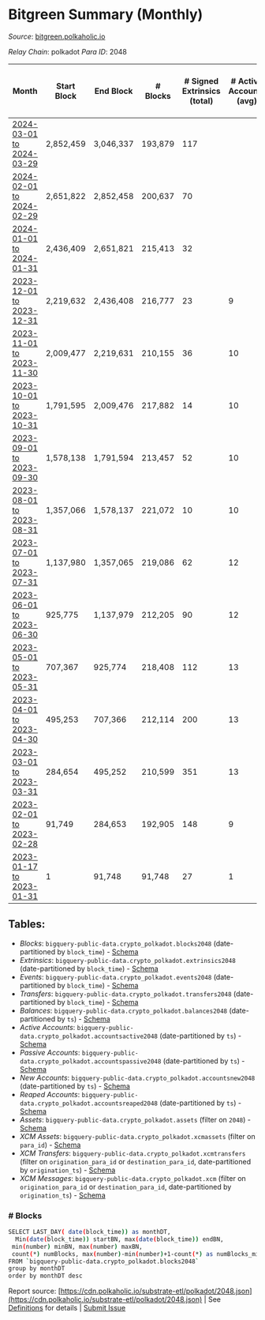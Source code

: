 # Bitgreen Summary (Monthly)

_Source_: [bitgreen.polkaholic.io](https://bitgreen.polkaholic.io)

*Relay Chain*: polkadot
*Para ID*: 2048



| Month | Start Block | End Block | # Blocks | # Signed Extrinsics (total) | # Active Accounts (avg) | # Addresses with Balances (max) | Issues |
| ----- | ----------- | --------- | -------- | --------------------------- | ----------------------- | ------------------------------- | ------ |
| [2024-03-01 to 2024-03-29](/polkadot/2048-bitgreen/2024-03-31.md) | 2,852,459 | 3,046,337 | 193,879 | 117 |  | 1,568 | -   |   
| [2024-02-01 to 2024-02-29](/polkadot/2048-bitgreen/2024-02-29.md) | 2,651,822 | 2,852,458 | 200,637 | 70 |  | 1,528 | -   |   
| [2024-01-01 to 2024-01-31](/polkadot/2048-bitgreen/2024-01-31.md) | 2,436,409 | 2,651,821 | 215,413 | 32 |  | 1,528 | -   |   
| [2023-12-01 to 2023-12-31](/polkadot/2048-bitgreen/2023-12-31.md) | 2,219,632 | 2,436,408 | 216,777 | 23 | 9 | 1,463 | -   |   
| [2023-11-01 to 2023-11-30](/polkadot/2048-bitgreen/2023-11-30.md) | 2,009,477 | 2,219,631 | 210,155 | 36 | 10 | 1,347 | -   |   
| [2023-10-01 to 2023-10-31](/polkadot/2048-bitgreen/2023-10-31.md) | 1,791,595 | 2,009,476 | 217,882 | 14 | 10 | 1,346 | -   |   
| [2023-09-01 to 2023-09-30](/polkadot/2048-bitgreen/2023-09-30.md) | 1,578,138 | 1,791,594 | 213,457 | 52 | 10 | 1,326 | -   |   
| [2023-08-01 to 2023-08-31](/polkadot/2048-bitgreen/2023-08-31.md) | 1,357,066 | 1,578,137 | 221,072 | 10 | 10 | 1,320 | -   |   
| [2023-07-01 to 2023-07-31](/polkadot/2048-bitgreen/2023-07-31.md) | 1,137,980 | 1,357,065 | 219,086 | 62 | 12 | 1,320 | -   |   
| [2023-06-01 to 2023-06-30](/polkadot/2048-bitgreen/2023-06-30.md) | 925,775 | 1,137,979 | 212,205 | 90 | 12 | 1,290 | -   |   
| [2023-05-01 to 2023-05-31](/polkadot/2048-bitgreen/2023-05-31.md) | 707,367 | 925,774 | 218,408 | 112 | 13 | 1,267 | -   |   
| [2023-04-01 to 2023-04-30](/polkadot/2048-bitgreen/2023-04-30.md) | 495,253 | 707,366 | 212,114 | 200 | 13 | 1,224 | -   |   
| [2023-03-01 to 2023-03-31](/polkadot/2048-bitgreen/2023-03-31.md) | 284,654 | 495,252 | 210,599 | 351 | 13 | 1,019 | -   |   
| [2023-02-01 to 2023-02-28](/polkadot/2048-bitgreen/2023-02-28.md) | 91,749 | 284,653 | 192,905 | 148 | 9 | 782 | -   |   
| [2023-01-17 to 2023-01-31](/polkadot/2048-bitgreen/2023-01-31.md) | 1 | 91,748 | 91,748 | 27 | 1 | 179 | -   |   

## Tables:

* _Blocks_: `bigquery-public-data.crypto_polkadot.blocks2048` (date-partitioned by `block_time`) - [Schema](/schema/balances.json)
* _Extrinsics_: `bigquery-public-data.crypto_polkadot.extrinsics2048` (date-partitioned by `block_time`) - [Schema](/schema/extrinsics.json)
* _Events_: `bigquery-public-data.crypto_polkadot.events2048` (date-partitioned by `block_time`) - [Schema](/schema/events.json)
* _Transfers_: `bigquery-public-data.crypto_polkadot.transfers2048` (date-partitioned by `block_time`) - [Schema](/schema/transfers.json)
* _Balances_: `bigquery-public-data.crypto_polkadot.balances2048` (date-partitioned by `ts`) - [Schema](/schema/balances.json)
* _Active Accounts_: `bigquery-public-data.crypto_polkadot.accountsactive2048` (date-partitioned by `ts`) - [Schema](/schema/accountsactive.json)
* _Passive Accounts_: `bigquery-public-data.crypto_polkadot.accountspassive2048` (date-partitioned by `ts`) - [Schema](/schema/accountspassive.json)
* _New Accounts_: `bigquery-public-data.crypto_polkadot.accountsnew2048` (date-partitioned by `ts`) - [Schema](/schema/accountsnew.json)
* _Reaped Accounts_: `bigquery-public-data.crypto_polkadot.accountsreaped2048` (date-partitioned by `ts`) - [Schema](/schema/accountsreaped.json)
* _Assets_: `bigquery-public-data.crypto_polkadot.assets` (filter on `2048`) - [Schema](/schema/assets.json)
* _XCM Assets_: `bigquery-public-data.crypto_polkadot.xcmassets` (filter on `para_id`) - [Schema](/schema/xcmassets.json)
* _XCM Transfers_: `bigquery-public-data.crypto_polkadot.xcmtransfers` (filter on `origination_para_id` or `destination_para_id`, date-partitioned by `origination_ts`) - [Schema](/schema/xcmtransfers.json)
* _XCM Messages_: `bigquery-public-data.crypto_polkadot.xcm` (filter on `origination_para_id` or `destination_para_id`, date-partitioned by `origination_ts`) - [Schema](/schema/xcm.json)

### # Blocks
```bash
SELECT LAST_DAY( date(block_time)) as monthDT,
  Min(date(block_time)) startBN, max(date(block_time)) endBN, 
 min(number) minBN, max(number) maxBN, 
 count(*) numBlocks, max(number)-min(number)+1-count(*) as numBlocks_missing 
FROM `bigquery-public-data.crypto_polkadot.blocks2048` 
group by monthDT 
order by monthDT desc
```


Report source: [https://cdn.polkaholic.io/substrate-etl/polkadot/2048.json](https://cdn.polkaholic.io/substrate-etl/polkadot/2048.json) | See [Definitions](/DEFINITIONS.md) for details | [Submit Issue](https://github.com/colorfulnotion/substrate-etl/issues)
